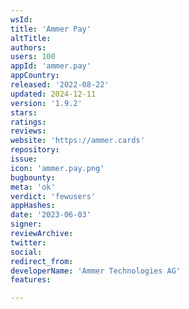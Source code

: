 ```yaml
---
wsId: 
title: 'Ammer Pay'
altTitle: 
authors: 
users: 100
appId: 'ammer.pay'
appCountry: 
released: '2022-08-22'
updated: 2024-12-11
version: '1.9.2'
stars: 
ratings: 
reviews: 
website: 'https://ammer.cards'
repository: 
issue: 
icon: 'ammer.pay.png'
bugbounty: 
meta: 'ok'
verdict: 'fewusers'
appHashes: 
date: '2023-06-03'
signer: 
reviewArchive: 
twitter: 
social: 
redirect_from: 
developerName: 'Ammer Technologies AG'
features: 

---
```


